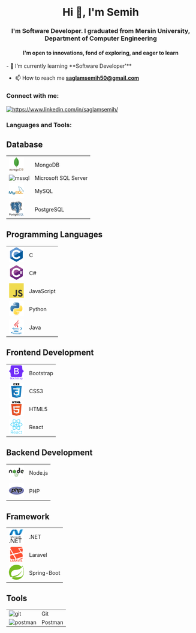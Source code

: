 <h1 align="center">Hi 👋, I'm Semih</h1>
<h3 align="center">I'm Software Developer. I graduated from Mersin University, Department of Computer Engineering</h3>
<h4 align="center">I'm open to innovations, fond of exploring, and eager to learn </h4>
- 🌱 I’m currently learning **Software Developer'**

- 📫 How to reach me **saglamsemih50@gmail.com**

<h3 align="left">Connect with me:</h3>
<p align="left">
    <a href="https:/www.linkedin.com/in/saglamsemih/" target="blank"><img
            align="center"
            src="https://raw.githubusercontent.com/rahuldkjain/github-profile-readme-generator/master/src/images/icons/Social/linked-in-alt.svg"
            alt="https://www.linkedin.com/in/saglamsemih/" height="30" width="40" /></a>
</p>

<h3 align="left">Languages and Tools:</h3>

<h2>Database</h2>
<table>
    <tr>
        <td><img src="https://raw.githubusercontent.com/devicons/devicon/master/icons/mongodb/mongodb-original-wordmark.svg"
                alt="mongodb" width="40" height="40" /></td>
        <td>MongoDB</td>
    </tr>
    <tr>
        <td><img src="https://www.svgrepo.com/show/303229/microsoft-sql-server-logo.svg" alt="mssql" width="40"
                height="40" /></td>
        <td>Microsoft SQL Server</td>
    </tr>
    <tr>
        <td><img src="https://raw.githubusercontent.com/devicons/devicon/master/icons/mysql/mysql-original-wordmark.svg"
                alt="mysql" width="40" height="40" /></td>
        <td>MySQL</td>
    </tr>
  <tr>
 <td><img src="https://raw.githubusercontent.com/devicons/devicon/master/icons/postgresql/postgresql-original-wordmark.svg"
                alt="mysql" width="40" height="40" /></td>
    <td>PostgreSQL</td>
      </tr>
</table>

<h2>Programming Languages</h2>
<table>
    <tr>
        <td><img src="https://raw.githubusercontent.com/devicons/devicon/master/icons/c/c-original.svg" alt="c"
                width="40" height="40" /></td>
        <td>C</td>
    </tr>
    <tr>
        <td><img src="https://raw.githubusercontent.com/devicons/devicon/master/icons/csharp/csharp-original.svg"
                alt="csharp" width="40" height="40" /></td>
        <td>C#</td>
    </tr>
    <tr>
        <td><img src="https://raw.githubusercontent.com/devicons/devicon/master/icons/javascript/javascript-original.svg"
                alt="javascript" width="40" height="40" /></td>
        <td>JavaScript</td>
    </tr>
     <tr>
    <td><img src="https://raw.githubusercontent.com/devicons/devicon/master/icons/python/python-original.svg"
            alt="python" width="40" height="40" /></td>
    <td>Python</td>
         
</tr>
    <tr>
<td>
    <img src="https://raw.githubusercontent.com/devicons/devicon/master/icons/java/java-original.svg" alt="java" width="40" height="40" />
</td>
<td>Java</td>
</tr>
</table>
<h2>Frontend Development</h2>
<table>
    <tr>
        <td><img src="https://raw.githubusercontent.com/devicons/devicon/master/icons/bootstrap/bootstrap-plain-wordmark.svg"
                alt="bootstrap" width="40" height="40" /></td>
        <td>Bootstrap</td>
    </tr>
    <tr>
        <td><img src="https://raw.githubusercontent.com/devicons/devicon/master/icons/css3/css3-original-wordmark.svg"
                alt="css3" width="40" height="40" /></td>
        <td>CSS3</td>
    </tr>
    <tr>
        <td><img src="https://raw.githubusercontent.com/devicons/devicon/master/icons/html5/html5-original-wordmark.svg"
                alt="html5" width="40" height="40" /></td>
        <td>HTML5</td>
    </tr>
    <tr>
        <td><img src="https://raw.githubusercontent.com/devicons/devicon/master/icons/react/react-original-wordmark.svg"
                alt="react" width="40" height="40" /></td>
        <td>React</td>
    </tr>

</table>

<h2>Backend Development</h2>
<table>
  <tr>
        <td><img src="https://raw.githubusercontent.com/devicons/devicon/master/icons/nodejs/nodejs-original-wordmark.svg"
                alt="nodejs" width="40" height="40" /></td>
        <td>Node.js</td>
    </tr>
      <tr>
        <td><img
            src="https://raw.githubusercontent.com/devicons/devicon/master/icons/php/php-original.svg" alt="php"
            width="40" height="40" /> </td>
        <td>PHP</td>
    </tr>

</table>
<h2>Framework</h2>
<table>
    <tr>
      <td><img src="https://raw.githubusercontent.com/devicons/devicon/master/icons/dot-net/dot-net-original-wordmark.svg"
                alt="dotnet" width="40" height="40" /></td>
        <td>.NET</td>
    </tr>
    <tr>
        <td><img src="https://raw.githubusercontent.com/devicons/devicon/master/icons/laravel/laravel-plain-wordmark.svg"
                alt="laravel" width="40" height="40" /></td>
        <td>Laravel</td>
    </tr>
      <tr>
        <td> <img src="https://raw.githubusercontent.com/devicons/devicon/master/icons/spring/spring-original.svg" alt="spring-boot" width="40" height="40" /></td>
        <td>Spring-Boot</td>
    </tr>
 
</table>
<h2>Tools</h2>
<table>
    <tr>
        <td><img src="https://www.vectorlogo.zone/logos/git-scm/git-scm-icon.svg" alt="git" width="40"
                height="40" /></td>
        <td>Git</td>
    </tr>
    <tr>
        <td><img src="https://www.vectorlogo.zone/logos/getpostman/getpostman-icon.svg" alt="postman" width="40"
                height="40" /></td>
        <td>Postman</td>
    </tr>
</table>
